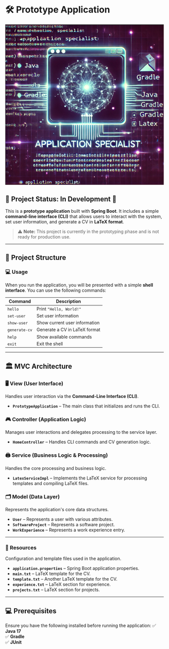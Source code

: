 # 🛠️ Prototype Application

![Project Logo](tas.png)

## 🚧 Project Status: In Development 🚧

This is a **prototype application** built with **Spring Boot**. It includes a simple **command-line interface (CLI)** that allows users to interact with the system, set user information, and generate a CV in **LaTeX format**.

> ⚠️ **Note:** This project is currently in the prototyping phase and is not ready for production use.

---

## 📁 Project Structure

### 💻 Usage
When you run the application, you will be presented with a simple **shell interface**. You can use the following commands:

| **Command**       | **Description**                             |
|------------------|-----------------------------------------|
| `hello`          | Print `"Hello, World!"`                 |
| `set-user`       | Set user information                    |
| `show-user`      | Show current user information           |
| `generate-cv`    | Generate a CV in LaTeX format          |
| `help`           | Show available commands                 |
| `exit`           | Exit the shell                          |

---

## 🏛️ MVC Architecture  

### 🖥️ **View (User Interface)**
Handles user interaction via the **Command-Line Interface (CLI)**.  

- **`PrototypeApplication`** – The main class that initializes and runs the CLI.  

### 🎮 **Controller (Application Logic)**
Manages user interactions and delegates processing to the service layer.  

- **`HomeController`** – Handles CLI commands and CV generation logic.  

### 🖨️ **Service (Business Logic & Processing)**
Handles the core processing and business logic.  

- **`LatexServiceImpl`** – Implements the LaTeX service for processing templates and compiling LaTeX files.  

### 🗂️ **Model (Data Layer)**
Represents the application's core data structures.  

- **`User`** – Represents a user with various attributes.  
- **`SoftwareProject`** – Represents a software project.  
- **`WorkExperience`** – Represents a work experience entry.  

---

### 📂 Resources  
Configuration and template files used in the application.  

- **`application.properties`** – Spring Boot application properties.  
- **`main.txt`** – LaTeX template for the CV.  
- **`template.txt`** – Another LaTeX template for the CV.  
- **`experience.txt`** – LaTeX section for experience.  
- **`projects.txt`** – LaTeX section for projects.  

---

## 💻 Prerequisites

Ensure you have the following installed before running the application:
✅ **Java 17**  
✅ **Gradle**  
✅ **JUnit**

